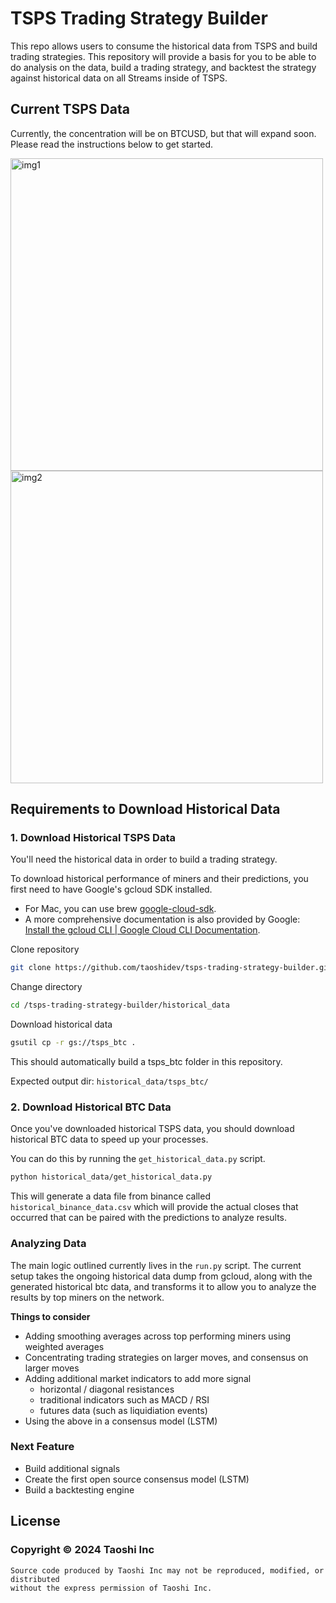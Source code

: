 # TSPS Trading Strategy Builder

This repo allows users to consume the historical data from TSPS and build trading strategies. This repository will
provide a basis for you to be able to do analysis on the data, build a trading strategy, and backtest the strategy
against historical data on all Streams inside of TSPS.

## Current TSPS Data

Currently, the concentration will be on BTCUSD, but that will expand soon. Please read the instructions below to get started.

<img width="500" alt="img1" src="https://github.com/taoshidev/tsps-trading-strategy-builder/assets/68529441/362f6d25-b2a7-477b-90d9-c0187d7a0fd4">
<img width="500" alt="img2" src="https://github.com/taoshidev/tsps-trading-strategy-builder/assets/68529441/a7d26d77-b7e0-4ffa-a8f9-aecbeb618338">

## Requirements to Download Historical Data

### 1. Download Historical TSPS Data

You'll need the historical data in order to build a trading strategy.

To download historical performance of miners and their predictions, you first need to have Google's gcloud SDK installed.

- For Mac, you can use brew [google-cloud-sdk](https://www.google.com/url?q=https://formulae.brew.sh/cask/google-cloud-sdk&sa=D&source=editors&ust=1709847321009780&usg=AOvVaw08rMMGBBvNtBBMA-PLkmMZ).
- A more comprehensive documentation is also provided by Google: [Install the gcloud CLI | Google Cloud CLI Documentation](https://www.google.com/url?q=https://cloud.google.com/sdk/docs/install&sa=D&source=editors&ust=1709847321011119&usg=AOvVaw1neRJNmU3o8D4AUqCmP7kC).

Clone repository

```bash
git clone https://github.com/taoshidev/tsps-trading-strategy-builder.git
```

Change directory

```bash
cd /tsps-trading-strategy-builder/historical_data
```

Download historical data

```bash
gsutil cp -r gs://tsps_btc .
```

This should automatically build a tsps_btc folder in this repository.

Expected output dir: `historical_data/tsps_btc/`

### 2. Download Historical BTC Data

Once you've downloaded historical TSPS data, you should download historical BTC data to speed up your processes.

You can do this by running the `get_historical_data.py` script.

```bash
python historical_data/get_historical_data.py
```

This will generate a data file from binance called `historical_binance_data.csv` which will provide the actual closes that occurred that can be paired with the predictions to analyze results.

### Analyzing Data

The main logic outlined currently lives in the `run.py` script. The current setup takes the ongoing historical data
dump from gcloud, along with the generated historical btc data, and transforms it to allow you to analyze the results
by top miners on the network.

**Things to consider**

- Adding smoothing averages across top performing miners using weighted averages
- Concentrating trading strategies on larger moves, and consensus on larger moves
- Adding additional market indicators to add more signal
  - horizontal / diagonal resistances
  - traditional indicators such as MACD / RSI
  - futures data (such as liquidiation events)
- Using the above in a consensus model (LSTM)

### Next Feature

- Build additional signals
- Create the first open source consensus model (LSTM)
- Build a backtesting engine

## License

### Copyright © 2024 Taoshi Inc

```Taoshi All rights reserved.
Source code produced by Taoshi Inc may not be reproduced, modified, or distributed
without the express permission of Taoshi Inc.
```
